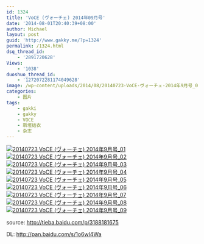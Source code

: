```yaml
---
id: 1324
title: 'VoCE (ヴォーチェ) 2014年09月号'
date: '2014-08-01T20:40:39+08:00'
author: Michael
layout: post
guid: 'http://www.gakky.me/?p=1324'
permalink: /1324.html
dsq_thread_id:
    - '2891720628'
Views:
    - '1038'
duoshuo_thread_id:
    - '1272072281174049628'
image: /wp-content/uploads/2014/08/20140723-VoCE-ヴォーチェ-2014年9月号_01.jpg
categories:
    - 图片
tags:
    - gakki
    - gakky
    - VOCE
    - 新垣结衣
    - 杂志
---
```


[![20140723 VoCE (ヴォーチェ) 2014年9月号_01](http://www.yui-aragaki.org/wp-content/uploads/2014/08/20140723-VoCE-ヴォーチェ-2014年9月号_01.jpg)](http://www.yui-aragaki.org/wp-content/uploads/2014/08/20140723-VoCE-ヴォーチェ-2014年9月号_01.jpg "20140723 VoCE (ヴォーチェ) 2014年9月号_01") [![20140723 VoCE (ヴォーチェ) 2014年9月号_02](http://www.yui-aragaki.org/wp-content/uploads/2014/08/20140723-VoCE-ヴォーチェ-2014年9月号_02.jpg)](http://www.yui-aragaki.org/wp-content/uploads/2014/08/20140723-VoCE-ヴォーチェ-2014年9月号_02.jpg "20140723 VoCE (ヴォーチェ) 2014年9月号_02") [![20140723 VoCE (ヴォーチェ) 2014年9月号_03](http://www.yui-aragaki.org/wp-content/uploads/2014/08/20140723-VoCE-ヴォーチェ-2014年9月号_03.jpg)](http://www.yui-aragaki.org/wp-content/uploads/2014/08/20140723-VoCE-ヴォーチェ-2014年9月号_03.jpg "20140723 VoCE (ヴォーチェ) 2014年9月号_03") [![20140723 VoCE (ヴォーチェ) 2014年9月号_04](http://www.yui-aragaki.org/wp-content/uploads/2014/08/20140723-VoCE-ヴォーチェ-2014年9月号_04.jpg)](http://www.yui-aragaki.org/wp-content/uploads/2014/08/20140723-VoCE-ヴォーチェ-2014年9月号_04.jpg "20140723 VoCE (ヴォーチェ) 2014年9月号_04") [![20140723 VoCE (ヴォーチェ) 2014年9月号_05](http://www.yui-aragaki.org/wp-content/uploads/2014/08/20140723-VoCE-ヴォーチェ-2014年9月号_05.jpg)](http://www.yui-aragaki.org/wp-content/uploads/2014/08/20140723-VoCE-ヴォーチェ-2014年9月号_05.jpg "20140723 VoCE (ヴォーチェ) 2014年9月号_05") [![20140723 VoCE (ヴォーチェ) 2014年9月号_06](http://www.yui-aragaki.org/wp-content/uploads/2014/08/20140723-VoCE-ヴォーチェ-2014年9月号_06.jpg)](http://www.yui-aragaki.org/wp-content/uploads/2014/08/20140723-VoCE-ヴォーチェ-2014年9月号_06.jpg "20140723 VoCE (ヴォーチェ) 2014年9月号_06") [![20140723 VoCE (ヴォーチェ) 2014年9月号_07](http://www.yui-aragaki.org/wp-content/uploads/2014/08/20140723-VoCE-ヴォーチェ-2014年9月号_07.jpg)](http://www.yui-aragaki.org/wp-content/uploads/2014/08/20140723-VoCE-ヴォーチェ-2014年9月号_07.jpg "20140723 VoCE (ヴォーチェ) 2014年9月号_07") [![20140723 VoCE (ヴォーチェ) 2014年9月号_08](http://www.yui-aragaki.org/wp-content/uploads/2014/08/20140723-VoCE-ヴォーチェ-2014年9月号_08.jpg)](http://www.yui-aragaki.org/wp-content/uploads/2014/08/20140723-VoCE-ヴォーチェ-2014年9月号_08.jpg "20140723 VoCE (ヴォーチェ) 2014年9月号_08") [![20140723 VoCE (ヴォーチェ) 2014年9月号_09](http://www.yui-aragaki.org/wp-content/uploads/2014/08/20140723-VoCE-ヴォーチェ-2014年9月号_09.jpg)](http://www.yui-aragaki.org/wp-content/uploads/2014/08/20140723-VoCE-ヴォーチェ-2014年9月号_09.jpg "20140723 VoCE (ヴォーチェ) 2014年9月号_09")

source: <http://tieba.baidu.com/p/3188181675>

DL: <http://pan.baidu.com/s/1o6wl4Wa>